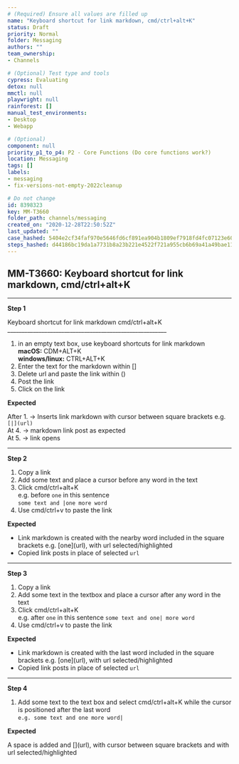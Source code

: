 ```yaml
---
# (Required) Ensure all values are filled up
name: "Keyboard shortcut for link markdown, cmd/ctrl+alt+K"
status: Draft
priority: Normal
folder: Messaging
authors: ""
team_ownership: 
- Channels

# (Optional) Test type and tools
cypress: Evaluating
detox: null
mmctl: null
playwright: null
rainforest: []
manual_test_environments: 
- Desktop
- Webapp

# (Optional)
component: null
priority_p1_to_p4: P2 - Core Functions (Do core functions work?)
location: Messaging
tags: []
labels: 
- messaging
- fix-versions-not-empty-2022cleanup

# Do not change
id: 8398323
key: MM-T3660
folder_path: channels/messaging
created_on: "2020-12-28T22:50:52Z"
last_updated: ""
case_hashed: 5404e2cf34faf970e5646fd6cf891ea904b1809ef7918fd4fc07123e608d22d3059a1098f12dc0a15ca5b32ab324336f
steps_hashed: d44186bc19da1a7731b8a23b221e4522f721a955cb6b69a41a49bae1114e11ec4df221f87c37de6bd861de66c8e904be
---
```


## MM-T3660: Keyboard shortcut for link markdown, cmd/ctrl+alt+K

---

**Step 1**

Keyboard shortcut for link markdown cmd/ctrl+alt+K\
\_\_\_\_\_\_\_\_\_\_\_\_\_\_\_\_\_\_\_\_\_\_\_\_\_\_\_\_\_\_\_\_\_\_\_\_\_\_\_\_\_\_\_\_\_\_\_\_\_\_\_\_\_\_\_\_

1. in an empty text box, use keyboard shortcuts for link markdown
   \
   **macOS:** CDM+ALT+K\
   **windows/linux:** CTRL+ALT+K
2. Enter the text for the markdown within \[]
3. Delete url and paste the link within ()
4. Post the link
5. Click on the link

**Expected**

After 1. -> Inserts link markdown with cursor between square brackets e.g. `[|](url)`\
At 4. -> markdown link post as expected\
At 5. -> link opens

---

**Step 2**

1. Copy a link
2. Add some text and place a cursor before any word in the text
3. Click cmd/ctrl+alt+K
   \
   e.g. before `one` in this sentence\
   `some text and |one more word`
4. Use cmd/ctrl+v to paste the link

**Expected**

- Link markdown is created with the nearby word included in the square brackets e.g. \[one]\(url), with url selected/highlighted
- Copied link posts in place of selected `url`

---

**Step 3**

1. Copy a link
2. Add some text in the textbox and place a cursor after any word in the text
3. Click cmd/ctrl+alt+K
   \
   e.g. after `one` in this sentence `some text and one| more word`
4. Use cmd/ctrl+v to paste the link

**Expected**

- Link markdown is created with the last word included in the square brackets e.g. \[one]\(url), with url selected/highlighted
- Copied link posts in place of selected `url`

---

**Step 4**

1. Add some text to the text box and select cmd/ctrl+alt+K while the cursor is positioned after the last word
   \
   `e.g. some text and one more word|`

**Expected**

A space is added and \[]\(url), with cursor between square brackets and with url selected/highlighted
